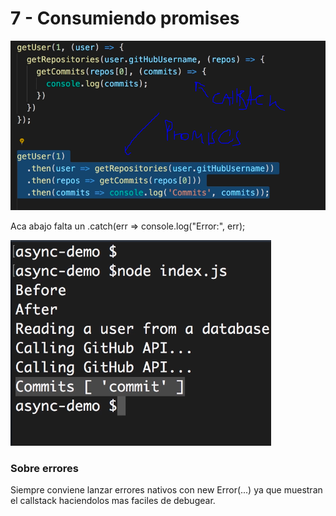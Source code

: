 # 7 - Consumiendo promises



![](../../../.gitbook/assets/imagen%20%28192%29.png)

Aca abajo falta un .catch\(err =&gt; console.log\("Error:", err\);

![](../../../.gitbook/assets/imagen%20%28237%29.png)

### Sobre errores

Siempre conviene lanzar errores nativos con new Error\(...\) ya que muestran el callstack haciendolos mas faciles de debugear.





